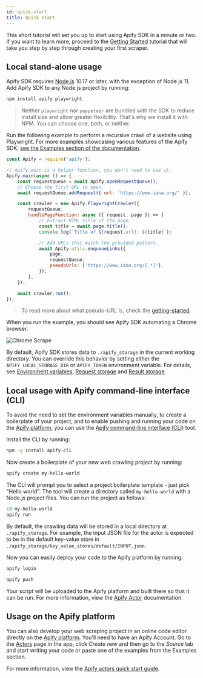 ```yaml
---
id: quick-start
title: Quick Start
---
```


This short tutorial will set you up to start using Apify SDK in a minute or two.
If you want to learn more, proceed to the [Getting Started](../guides/getting-started)
tutorial that will take you step by step through creating your first scraper.

## Local stand-alone usage
Apify SDK requires [Node.js](https://nodejs.org/en/) 10.17 or later, with the exception of Node.js 11.
Add Apify SDK to any Node.js project by running:

```bash
npm install apify playwright
```

> Neither `playwright` nor `puppeteer` are bundled with the SDK to reduce install size and allow greater
> flexibility. That's why we install it with NPM. You can choose one, both, or neither.

Run the following example to perform a recursive crawl of a website using Playwright. For more examples showcasing various features of the Apify SDK,
[see the Examples section of the documentation](../examples/crawl-multiple-urls).

```javascript
const Apify = require('apify');

// Apify.main is a helper function, you don't need to use it.
Apify.main(async () => {
    const requestQueue = await Apify.openRequestQueue();
    // Choose the first URL to open.
    await requestQueue.addRequest({ url: 'https://www.iana.org/' });

    const crawler = new Apify.PlaywrightCrawler({
        requestQueue,
        handlePageFunction: async ({ request, page }) => {
            // Extract HTML title of the page.
            const title = await page.title();
            console.log(`Title of ${request.url}: ${title}`);

            // Add URLs that match the provided pattern.
            await Apify.utils.enqueueLinks({
                page,
                requestQueue,
                pseudoUrls: ['https://www.iana.org/[.*]'],
            });
        },
    });

    await crawler.run();
});
```

> To read more about what pseudo-URL is, check the [getting-started](getting_started#introduction-to-pseudo-urls).

When you run the example, you should see Apify SDK automating a Chrome browser.

![Chrome Scrape](/img/chrome_scrape.gif)

By default, Apify SDK stores data to `./apify_storage` in the current working directory. You can override this behavior by setting either the
`APIFY_LOCAL_STORAGE_DIR` or `APIFY_TOKEN` environment variable. For details, see [Environment variables](../guides/environment-variables), [Request storage](../guides/request-storage) and [Result storage](../guides/result-storage).

## Local usage with Apify command-line interface (CLI)

To avoid the need to set the environment variables manually, to create a boilerplate of your project, and to enable pushing and running your code on
the [Apify platform](../guides/apify-platform), you can use the [Apify command-line interface (CLI)](https://github.com/apify/apify-cli) tool.

Install the CLI by running:

```bash
npm -g install apify-cli
```

Now create a boilerplate of your new web crawling project by running:

```bash
apify create my-hello-world
```

The CLI will prompt you to select a project boilerplate template - just pick "Hello world". The tool will create a directory called `my-hello-world`
with a Node.js project files. You can run the project as follows:

```bash
cd my-hello-world
apify run
```

By default, the crawling data will be stored in a local directory at `./apify_storage`. For example, the input JSON file for the actor is expected to
be in the default key-value store in `./apify_storage/key_value_stores/default/INPUT.json`.

Now you can easily deploy your code to the Apify platform by running:

```bash
apify login
```

```bash
apify push
```

Your script will be uploaded to the Apify platform and built there so that it can be run. For more information, view the
[Apify Actor](https://docs.apify.com/cli) documentation.

## Usage on the Apify platform

You can also develop your web scraping project in an online code editor directly on the [Apify platform](../guides/apify-platform).
You'll need to have an Apify Account. Go to the [Actors](https://my.apify.com/actors) page in the app, click <i>Create new</i>
and then go to the <i>Source</i> tab and start writing your code or paste one of the examples from the Examples section.

For more information, view the [Apify actors quick start guide](https://docs.apify.com/actor/quick-start).
